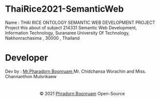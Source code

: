 # ThaiRice2021-SemanticWeb

Name : THAI RICE ONTOLOGY SEMANTIC WEB DEVELOPMENT PROJECT <br/>
Project this about of subject 214331 Semantic Web Development, Information Technology, Suranaree University Of Technology, Nakhonrachasima , 30000 , Thailand
# Developer
Dev by : <a href="https://www.facebook.com/PharadornB/">Mr.Pharadorn Boonruam </a> Mr. Chidchansa Worachin and Miss. Channanthon Mulsrikaew<br/>
#
<p align="center">© 2021 <a href="https://www.facebook.com/PharadornB/">Phradorn Boonruam</a> Open-Source</p>


